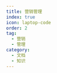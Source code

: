 ```yaml
---
title: 营销管理
index: true
icon: laptop-code
order: 2
tag:
  - 营销
  - 管理
category:
  - 文档
  - 知识
---
```


<Catalog />
